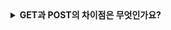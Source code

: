 <details>
  <summary><strong>GET과 POST의 차이점은 무엇인가요?</strong></summary>

<br>

# GET vs POST

**GET**과 **POST**는 HTTP 요청 방식(Method)의 하나로, 주로 데이터를 **요청**하거나 **전송**할 때 사용됩니다.

## 1. 목적

- **GET**: 서버로부터 데이터를 *요청*할 때 사용합니다.
- **POST**: 서버에 데이터를 *전송하거나 변경*할 때 사용합니다.

## 2. 데이터 전송 방식

- **GET**: 데이터를 URL의 쿼리 문자열(`?key=value`)로 전송합니다.
- **POST**: 데이터를 요청 <b>본문(body)</b>에 담아 전송합니다.

## 3. 보안성

- **GET**: **URL에 데이터가 노출**되므로 보안에 취약합니다.
- **POST**: **본문에 데이터가 포함**되어 상대적으로 안전하지만, 암호화되지 않으면 여전히 노출될 수 있습니다.

## 4. 데이터 길이 제한

- **GET**: **URL 길이 제한**이 있으므로 전송 가능한 데이터 양에 제한이 있습니다.
- **POST**: 전송 데이터 양에 **제한이 거의 없습니다.** (서버 설정에 따라 다를 수 있음)

## 5. 캐싱

- **GET**: 기본적으로 **브라우저가 응답을 캐싱**합니다.
- **POST**: **캐싱되지 않도록** 설정되어 있습니다.

## 6. 멱등성 (Idempotency)

- **GET**: 멱등성을 가짐 → 동일 요청을 여러 번 해도 결과가 같습니다.
- **POST**: 멱등성이 보장되지 않음 → 동일 요청을 여러 번 하면 서버 상태가 변경될 수 있습니다.

---

## ✅ 정리

| 구분        | GET                     | POST                       |
| ----------- | ----------------------- | -------------------------- |
| 목적        | 데이터 조회             | 데이터 전송/변경           |
| 데이터 위치 | URL 쿼리                | HTTP 본문                  |
| 보안        | 낮음 (데이터 노출 가능) | 높음 (URL에 노출되지 않음) |
| 전송 데이터 | 소량 (제한 있음)        | 대량 전송 가능             |
| 캐싱        | 가능                    | 기본적으로 캐싱 안 함      |
| 멱등성      | 있음                    | 없음 (주의 필요)           |

</details>
